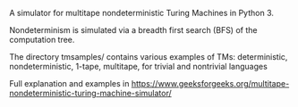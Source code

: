 A simulator for multitape nondeterministic Turing Machines in Python 3.

Nondeterminism is simulated via a breadth first search (BFS) of the computation tree.

The directory tmsamples/ contains various examples of TMs: deterministic, nondeterministic, 1-tape, multitape, for trivial and nontrivial languages

Full explanation and examples in https://www.geeksforgeeks.org/multitape-nondeterministic-turing-machine-simulator/
